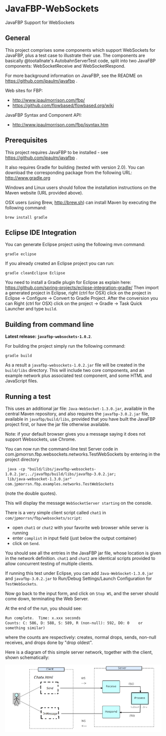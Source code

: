 JavaFBP-WebSockets
===

JavaFBP Support for WebSockets 


General
---

This project comprises some components which support WebSockets for JavaFBP, plus a test case to illustrate their use.  The components are basically @tootallnate's AutobahnServerTest code, split into two JavaFBP components: WebSocketReceive and WebSocketRespond.

For more background information on JavaFBP, see the README on https://github.com/jpaulm/javafbp .

Web sites for FBP: 
* http://www.jpaulmorrison.com/fbp/
* https://github.com/flowbased/flowbased.org/wiki
 
JavaFBP Syntax and Component API:
* http://www.jpaulmorrison.com/fbp/jsyntax.htm

Prerequisites
---

This project requires JavaFBP to be installed - see https://github.com/jpaulm/javafbp .

It also requires Gradle for building (tested with version 2.0). You can download the corresponding package from the following URL: http://www.gradle.org

Windows and Linux users should follow the installation instructions on the Maven website (URL provided above).

OSX users (using Brew, http://brew.sh) can install Maven by executing the following command:

    brew install gradle


Eclipse IDE Integration
---

You can generate Eclipse project using the following mvn command:

    gradle eclipse

If you already created an Eclipse project you can run:

    gradle cleanEclipse Eclipse

You need to install a Gradle plugin for Eclipse as explain here:
https://github.com/spring-projects/eclipse-integration-gradle/
Then import a generated project in Eclipse, right (ctrl for OSX) click on the project in Eclipse -> Configure -> Convert to Gradle Project. After the conversion you can Right (ctrl for OSX) click on the project -> Gradle -> Task Quick Launcher and type `build`.


Building from command line
---

**Latest release: `javafbp-websockets-1.0.2`**.

For building the project simply run the following command:

    gradle build

As a result a `javafbp-websockets-1.0.2.jar` file will be created in the `build/libs` directory. This will include two core components, and an example network plus associated test component, and some HTML and JavaScript files.


Running a test
----


This uses an additional jar file: `Java-WebSocket-1.3.0.jar`, available in the central Maven repository, and also requires the `javafbp-3.0.2.jar` file, available in `javafbp/build/libs`, provided that you have built the JavaFBP project first, or have the jar file otherwise available.

Note: if your default browser gives you a message saying it does not support Websockets, use Chrome.

You can now run the command-line test Server code in com.jpmorrsn.fbp.websockets.networks.TestWebSockets by entering in the project directory

     java -cp "build/libs/javafbp-websockets-1.0.2.jar;../javafbp/build/libs/javafbp-3.0.2.jar;
     lib/java-websocket-1.3.0.jar" com.jpmorrsn.fbp.examples.networks.TestWebSockets
    
(note the double quotes).

This will display the message `WebSocketServer starting` on the console.

There is a very simple client script called `chat1` in `com/jpmorrsn/fbp/websockets/script`: 
- open `chat1` or `chat2` with your favorite web browser while server is running
- enter `complist` in input field (just below the output container)
- click on `Send`. 

You should see all the entries in the JavaFBP jar file, whose location is given in the network definition.  `chat1` and `chat2` are identical scripts provided to allow concurrent testing of multiple clients.

If running this test under Eclipse, you can add `Java-WebSocket-1.3.0.jar` and `javafbp-3.0.2.jar` to Run/Debug Settings/Launch Configuration for `TestWebSockets`.

Now go back to the input form, and click on `Stop WS`, and the server should come down, terminating the Web Server.

At the end of the run, you should see:

    Run complete.  Time: x.xxx seconds
    Counts: C: 586, D: 588, S: 589, R (non-null): 592, DO: 0    or something similar)
    
where the counts are respectively: creates, normal drops, sends, non-null receives, and drops done by "drop oldest".  

Here is a diagram of this simple server network, together with the client, shown schematically:

![ClientServer](https://github.com/jpaulm/javafbp-websockets/blob/master/docs/ClientServer.png "Diagram of Client and Server Network")

